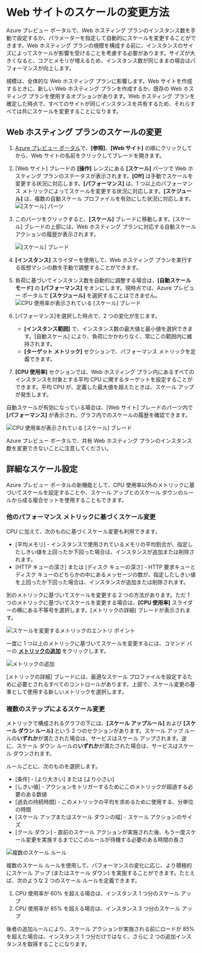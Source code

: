 <properties title="How to scale a website" pageTitle="How to scale a website" description="Learn how to scale your hosting plan in Azure." authors="stepsic"  />

<tags ms.service="application-insights" ms.workload="tbd" ms.tgt_pltfrm="ibiza" ms.devlang="na" ms.topic="article" ms.date="01/01/1900" ms.author="stepsic" />

# Web サイトのスケールの変更方法

Azure プレビュー ポータルで、Web ホスティング プランのインスタンス数を手動で設定するか、パラメーターを指定して自動的にスケールを変更することができます。Web ホスティング プランの規模を構成する前に、インスタンスのサイズによってスケールが影響を受けることを考慮する必要があります。サイズが大きくなると、コアとメモリが増えるため、インスタンス数が同じままの場合はパフォーマンスが向上します。

規模は、全体的な Web ホスティング プランに影響します。Web サイトを作成するときに、新しい Web ホスティング プランを作成するか、既存の Web ホスティング プランを使用するオプションがあります。Web ホスティング プランを確定した時点で、すべてのサイトが同じインスタンスを共有するため、それらすべては共にスケールを変更することになります。

## Web ホスティング プランのスケールの変更

1.  [Azure プレビュー ポータル][Azure プレビュー ポータル]で、**[参照]**、**[Web サイト]** の順にクリックしてから、Web サイトの名前をクリックしてブレードを開きます。
2.  [Web サイト] ブレードの **[操作]** レンズにある **[スケール]** パーツで Web ホスティング プランのステータスが表示されます。**[Off]** は手動でスケールを変更する状況に対応します。**[パフォーマンス]** は、1 つ以上のパフォーマンス メトリックによってスケールを変更する状況に対応します。**[スケジュール]** は、複数の自動スケール プロファイルを有効にした状況に対応します。<br />
    ![[スケール] パーツ](./media/insights-how-to-scale/Insights_ScalePartOff.png)
3.  このパーツをクリックすると、**[スケール]** ブレードに移動します。[スケール] ブレードの上部には、Web ホスティング プランに対応する自動スケール アクションの履歴が表示されます。

    ![[スケール] ブレード](./media/insights-how-to-scale/Insights_ScaleBladeDayZero.png)

4.  **[インスタンス]** スライダーを使用して、Web ホスティング プランを実行する仮想マシンの数を手動で調整することができます。
5.  負荷に基づいてインスタンス数を自動的に調整する場合は、**[自動スケール モード]** の **[パフォーマンス]** をオンにします。現時点では、Azure プレビュー ポータルで **[スケジュール]** を選択することはできません。<br />
    ![CPU 使用率が表示されている [スケール] ブレード](./media/insights-how-to-scale/Insights_ScaleBladeCPU.png)
6.  [パフォーマンス]を選択した時点で、2 つの変化が生じます。
    -   **[インスタンス範囲]** で、インスタンス数の最大値と最小値を選択できます。[自動スケール] により、負荷にかかわりなく、常にこの範囲内に維持されます。
    -   **[ターゲット メトリック]** セクションで、パフォーマンス メトリックを定義できます。

7.  **[CPU 使用率]** セクションでは、Web ホスティング プラン内にあるすべてのインスタンスを対象とする平均 CPU に関するターゲットを設定することができます。平均 CPU が、定義した最大値を超えたときは、スケール アップが発生します。

自動スケールが有効になっている場合は、[Web サイト] ブレードのパーツ内で **[パフォーマンス]** が表示され、グラフ内でのスケールの履歴を確認できます。

![CPU 使用率が表示されている [スケール] ブレード][1]

Azure プレビュー ポータルで、共有 Web ホスティング プランのインスタンス数を変更できないことに注意してください。

## 詳細なスケール設定

Azure プレビュー ポータルの新機能として、CPU 使用率以外のメトリックに基づいてスケールを設定することや、スケール アップとのスケール ダウンのルールから成る複合セットを使用することもできます。

### 他のパフォーマンス メトリックに基づくスケール変更

CPU に加えて、次のものに基づくスケール変更も利用できます。

-   [平均メモリ] - インスタンスで使用されているメモリの平均割合が、指定したしきい値を上回ったか下回った場合は、インスタンスが追加または削除されます。
-   [HTTP キューの深さ] または [ディスク キューの深さ] - HTTP 要求キューとディスク キューのどちらかの中にあるメッセージの数が、指定したしきい値を上回ったか下回った場合は、インスタンスが追加または削除されます。

別のメトリックに基づいてスケールを変更する 2 つの方法があります。ただ 1 つのメトリックに基づいてスケールを変更する場合は、**[CPU 使用率]** スライダーの横にある不等号を選択します。[メトリックの詳細] ブレードが表示されます。

![スケールを変更するメトリックのエントリ ポイント][スケールを変更するメトリックのエントリ ポイント]

一度に 1 つ以上のメトリックに基づいてスケールを変更するには、コマンド バーの **[メトリックの追加]** をクリックします。

![メトリックの追加][メトリックの追加]

[メトリックの詳細] ブレードには、最適なスケール プロファイルを設定するために必要とされるすべてのコントロールがあります。上部で、スケール変更の基準として使用する新しいメトリックを選択します。

### 複数のステップによるスケール変更

メトリックで構成されるグラフの下には、**[スケール アップルール]** および **[スケール ダウン ルール]** という 2 つのセクションがあります。スケール アップ ルールの**いずれか**が満たされた場合は、サービスはスケール アップされます。逆に、スケール ダウン ルールの**いずれか**が満たされた場合は、サービスはスケール ダウンされます。

ルールごとに、次のものを選択します。

-   [条件] - [より大きい] または [より小さい]
-   [しきい値] - アクションをトリガーするためにこのメトリックが超過する必要のある数値
-   [過去の持続時間] - このメトリックの平均を求めるために使用する、分単位の時間
-   [スケール アップまたはスケール ダウンの幅] - スケール アクションのサイズ
-   [クール ダウン] - 直前のスケール アクションが実施された後、もう一度スケール変更を実施するまでにこのルールが待機する必要のある時間の長さ

![複数のスケール ルール][複数のスケール ルール]

複数のスケール ルールを使用して、パフォーマンスの変化に応じ、より積極的にスケール アップ (またはスケール ダウン) を実施することができます。たとえば、次のような 2 つのスケール ルールを定義できます。

1.  CPU 使用率が 60% を超える場合は、インスタンス 1 つ分のスケール アップ
2.  CPU 使用率が 85% を超える場合は、インスタンス 3 つ分のスケール アップ

後者の追加ルールにより、スケール アクションが実施される前にロードが 85% を超えた場合は、インスタンス 1 つ分だけではなく、さらに 2 つの追加インスタンスを取得することになります。

  [Azure プレビュー ポータル]: https://portal.azure.com/

  [1]: ./media/insights-how-to-scale/Insights_ScalePartBladeOn.png
  [スケールを変更するメトリックのエントリ ポイント]: ./media/insights-how-to-scale/Insights_ScaleMetricChevron.png
  [メトリックの追加]: ./media/insights-how-to-scale/Insights_AddMetric.png
  [複数のスケール ルール]: ./media/insights-how-to-scale/Insights_MultipleScaleRules.png
